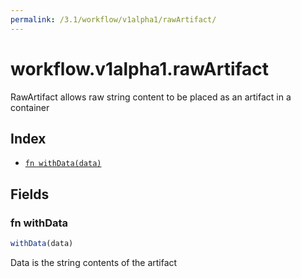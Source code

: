 ```yaml
---
permalink: /3.1/workflow/v1alpha1/rawArtifact/
---
```


# workflow.v1alpha1.rawArtifact

RawArtifact allows raw string content to be placed as an artifact in a container

## Index

* [`fn withData(data)`](#fn-withdata)

## Fields

### fn withData

```ts
withData(data)
```

Data is the string contents of the artifact